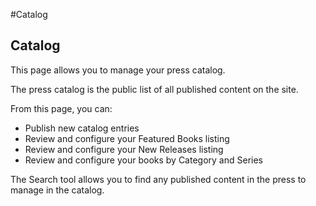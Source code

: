 #Catalog
## Catalog

This page allows you to manage your press catalog. 

The press catalog is the public list of all published content on the site.

From this page, you can:

* Publish new catalog entries
* Review and configure your Featured Books listing
* Review and configure your New Releases listing
* Review and configure your books by Category and Series

The Search tool allows you to find any published content in the press to manage in the catalog.




